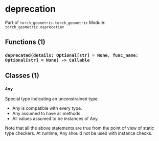 # deprecation

Part of `torch_geometric.torch_geometric`
Module: `torch_geometric.deprecation`

## Functions (1)

### `deprecated(details: Optional[str] = None, func_name: Optional[str] = None) -> Callable`

## Classes (1)

### `Any`

Special type indicating an unconstrained type.

- Any is compatible with every type.
- Any assumed to have all methods.
- All values assumed to be instances of Any.

Note that all the above statements are true from the point of view of
static type checkers. At runtime, Any should not be used with instance
checks.
